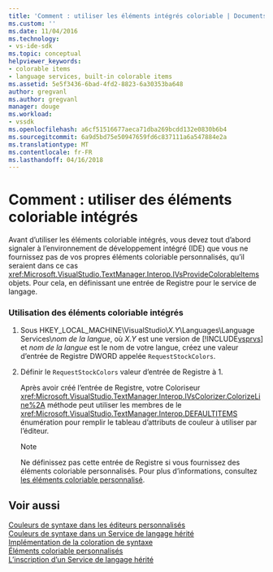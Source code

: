 ```yaml
---
title: 'Comment : utiliser les éléments intégrés coloriable | Documents Microsoft'
ms.custom: ''
ms.date: 11/04/2016
ms.technology:
- vs-ide-sdk
ms.topic: conceptual
helpviewer_keywords:
- colorable items
- language services, built-in colorable items
ms.assetid: 5e5f3436-6bad-4fd2-8823-6a30353ba648
author: gregvanl
ms.author: gregvanl
manager: douge
ms.workload:
- vssdk
ms.openlocfilehash: a6cf51516677aeca71dba269bcdd132e0830b6b4
ms.sourcegitcommit: 6a9d5bd75e50947659fd6c837111a6a547884e2a
ms.translationtype: MT
ms.contentlocale: fr-FR
ms.lasthandoff: 04/16/2018
---
```

# <a name="how-to-use-built-in-colorable-items"></a>Comment : utiliser des éléments coloriable intégrés
Avant d’utiliser les éléments coloriable intégrés, vous devez tout d’abord signaler à l’environnement de développement intégré (IDE) que vous ne fournissez pas de vos propres éléments coloriable personnalisés, qu’il seraient dans ce cas <xref:Microsoft.VisualStudio.TextManager.Interop.IVsProvideColorableItems> objets. Pour cela, en définissant une entrée de Registre pour le service de langage.  
  
### <a name="to-use-built-in-colorable-items"></a>Utilisation des éléments coloriable intégrés  
  
1.  Sous HKEY_LOCAL_MACHINE\VisualStudio\\*X.Y*\Languages\Language Services\\*nom de la langue*, où *X.Y* est une version de [!INCLUDE[vsprvs](../../code-quality/includes/vsprvs_md.md)] et *nom de la langue* est le nom de votre langue, créez une valeur d’entrée de Registre DWORD appelée `RequestStockColors`.  
  
2.  Définir le `RequestStockColors` valeur d’entrée de Registre à 1.  
  
     Après avoir créé l’entrée de Registre, votre Coloriseur <xref:Microsoft.VisualStudio.TextManager.Interop.IVsColorizer.ColorizeLine%2A> méthode peut utiliser les membres de le <xref:Microsoft.VisualStudio.TextManager.Interop.DEFAULTITEMS> énumération pour remplir le tableau d’attributs de couleur à utiliser par l’éditeur.  
  
    > [!NOTE]
    >  Ne définissez pas cette entrée de Registre si vous fournissez des éléments coloriable personnalisés. Pour plus d’informations, consultez [les éléments coloriable personnalisé](../../extensibility/internals/custom-colorable-items.md).  
  
## <a name="see-also"></a>Voir aussi  
 [Couleurs de syntaxe dans les éditeurs personnalisés](../../extensibility/syntax-coloring-in-custom-editors.md)   
 [Couleurs de syntaxe dans un Service de langage hérité](../../extensibility/internals/syntax-coloring-in-a-legacy-language-service.md)   
 [Implémentation de la coloration de syntaxe](../../extensibility/internals/implementing-syntax-coloring.md)   
 [Éléments coloriable personnalisés](../../extensibility/internals/custom-colorable-items.md)   
 [L’inscription d’un Service de langage hérité](../../extensibility/internals/registering-a-legacy-language-service2.md)